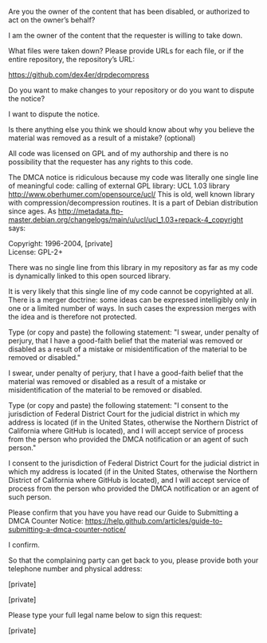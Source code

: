 Are you the owner of the content that has been disabled, or authorized to act on the owner’s behalf?

I am the owner of the content that the requester is willing to take down.

What files were taken down? Please provide URLs for each file, or if the entire repository, the repository’s URL:

https://github.com/dex4er/drpdecompress

Do you want to make changes to your repository or do you want to dispute the notice?

I want to dispute the notice.

Is there anything else you think we should know about why you believe the material was removed as a result of a mistake? (optional)

All code was licensed on GPL and of my authorship and there is no possibility that the requester has any rights to this code.

The DMCA notice is ridiculous because my code was literally one single line of meaningful code: calling of external GPL library: UCL 1.03 library http://www.oberhumer.com/opensource/ucl/ This is old, well known library with compression/decompression routines. It is a part of Debian distribution since ages. As http://metadata.ftp-master.debian.org/changelogs/main/u/ucl/ucl_1.03+repack-4_copyright says:

Copyright: 1996-2004, [private]  
License: GPL-2+

There was no single line from this library in my repository as far as my code is dynamically linked to this open sourced library.

It is very likely that this single line of my code cannot be copyrighted at all. There is a merger doctrine: some ideas can be expressed intelligibly only in one or a limited number of ways. In such cases the expression merges with the idea and is therefore not protected.

Type (or copy and paste) the following statement: "I swear, under penalty of perjury, that I have a good-faith belief that the material was removed or disabled as a result of a mistake or misidentification of the material to be removed or disabled."

I swear, under penalty of perjury, that I have a good-faith belief that the material was removed or disabled as a result of a mistake or misidentification of the material to be removed or disabled.

Type (or copy and paste) the following statement: "I consent to the jurisdiction of Federal District Court for the judicial district in which my address is located (if in the United States, otherwise the Northern District of California where GitHub is located), and I will accept service of process from the person who provided the DMCA notification or an agent of such person."

I consent to the jurisdiction of Federal District Court for the judicial district in which my address is located (if in the United States, otherwise the Northern District of California where GitHub is located), and I will accept service of process from the person who provided the DMCA notification or an agent of such person.

Please confirm that you have you have read our Guide to Submitting a DMCA Counter Notice: https://help.github.com/articles/guide-to-submitting-a-dmca-counter-notice/

I confirm.

So that the complaining party can get back to you, please provide both your telephone number and physical address:

[private]

[private]

Please type your full legal name below to sign this request:

[private]
